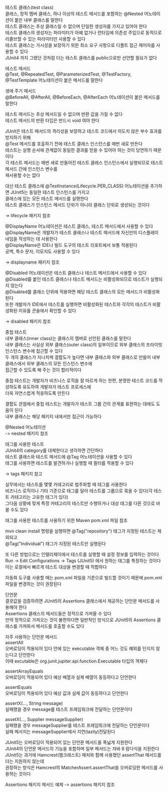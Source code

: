 테스트 클래스(test class)  
클래스, 정적 멤버 클래스, 하나 이상의 테스트 메서드를 포함하는 @Nested 어노테이션이 붙은 내부 클래스를 말한다  
테스트 클래스는 추상 클래스일 수 없으며 단일한 생성자를 가지고 있어야 한다  
테스트 클래스의 생성자는 파라미터가 아예 없거나 런타임에 의존성 주입으로 동적으로 리졸브할 수 있는 파라미터만 사용할 수 있다  
테스트 클래스는 가시성을 보장하기 위한 최소 요구 사항으로 디폴트 접근 제어자를 사용할 수 있다  
JUnit4 까지 그랬던 것처럼 더는 테스트 클래스를 public으로만 선언할 필요가 없다  
  
테스트 메서드  
@Test, @RepeatedTest, @ParameterizedTest, @TestFactory, @TestTemplate 어노테이션이 붙은 메서드를 말한다  
  
생애 주기 메서드  
@BeforeAll, @AfterAll, @BeforeEach, @AfterEach 어노테이션이 붙은 메서드를 말한다  
  
테스트 메서드는 추상 메서드일 수 없으며 반환 값을 가질 수 없다  
테스트 메서드의 반환 타입은 반드시 void 여야 한다  
  
JUnit은 테스트 메서드의 격리성을 보장하고 테스트 코드에서 의도치 않은 부수 효과를 방지하기 위해  
@Test 메서드를 호출하기 전에 테스트 클래스 인스턴스를 매번 새로 만든다  
테스트는 실행 순서에 관계없이 동일한 결과를 얻을 수 있어야 하는 것이 당연하기 때문이다  
각 테스트 메서드는 매번 새로 만들어진 테스트 클래스 인스턴스에서 실행되므로 테스트 메서드 간에 인스턴스 변수를   
재사용할 수는 없다  
  
대신 테스트 클래스에 @TestInstance(Lifecycle.PER_CLASS) 어노테이션을 추가하면 JUnit5는 동일한 테스트 인스턴스를 가지고  
클래스에 있는 모든 테스트 메서드를 실행한다  
테스트 클래스가 인스턴스 메서드 단위가 아니라 클래스 단위로 생성되는 것이다  
  
-> lifecycle 패키지 참조  
  
@DisplayName 어노테이션은 테스트 클래스, 테스트 메서드에서 사용할 수 있다  
@DisplayName은 개발자가 테스트 클래스나 테스트 메서드에 자신만의 디스플레이 네임을 작성하는 데 사용한다  
@DisplayName은 IDE나 빌드 도구의 테스트 리포트에서 보통 적용된다  
공백, 특수 문자, 이모지도 사용할 수 있다  
  
-> displayname 패키지 참조  
  
@Disabled 어노테이션은 테스트 클래스나 테스트 메서드에서 사용할 수 있다  
@Disabled를 붙인 테스트 클래스나 테스트 메서드는 비활성화되므로 테스트가 실행되지 않는다  
@Disabled를 클래스 단위에 적용하면 해당 테스트 클래스의 모든 메서드가 비활성화된다  
또한 개발자가 IDE에서 테스트를 실행하면 비활성화된 테스트와 각각의 테스트가 비활성화된 이유를 콘솔에서 확인할 수 있다  
  
-> disabled 패키지 참조  
  
중첩 테스트  
내부 클래스(inner class)는 클래스의 멤버로 선언된 클래스를 말한다  
내부 클래스는 사실상 외부 클래스(outer class)의 일부이므로 외부 클래스의 프라이빗 인스턴스 변수에 접근할 수 있다  
두 개의 클래스가 지나치케 결합도가 높다면 내부 클래스와 외부 클래스로 만들어 내부 클래스에서 외부 클래스의 모든 인스턴스 변수에  
접근할 수 있도록 해 주는 것이 합리적이다  
  
중첩 테스트는 개발자가 비즈니스 로직을 잘 따르게 하는 한편, 분명한 테스트 코드를 작성하도록 유도하여 개발자가 테스트 프로세스에  
더욱 자연스럽게 적응하도록 만든다  
  
결합도 관점에서 중첩 테스트는 개발자가 테스트 그룹 간의 관계를 표현하는 데에도 도움이 된다  
내부 클래스는 해당 패키지 내에서만 접근이 가능하다  
  
@Nested 어노테이션  
-> nested 패키지 참조  
  
태그를 사용한 테스트  
JUnit4의 category를 대체한다고 생각하면 간단하다  
테스트 클래스와 테스트 메서드에 @Tag 어노테이션을 사용할 수 있다  
태그를 사용하면 테스트를 발견하거나 실행할 때 필터를 적용할 수 있다  
  
-> tags 패키지 참고  
  
실무에서는 테스트를 몇몇 카테고리로 범주화할 때 태그를 사용한다  
비즈니스 로직이나 기타 기준으로 태그를 달아 테스트를 그룹으로 묶을 수 있다(각 테스트 카테고리는 고유한 태그가 있다)  
그다음 상황에 맞게 특정 카테고리의 테스트만 수행하거나 대상 태그를 다른 것으로 바꿀 수도 있다  
  
태그를 사용한 테스트를 사용하기 위한 Maven pom.xml 파일 참조  
  
mvn clean install 명령을 실행하면 @Tag("repository") 태그가 지정된 테스트는 제외되고  
@Tag("Individual") 태그가 지정된 테스트만 실행된다  
  
또 다른 방법으로는 인텔리제이에서 테스트를 실행할 때 설정 정보를 입력하는 것이다  
Run -> Edit Configurations -> Tags (JUnit5) 에서 원하는 태그를 특정하는 것이다  
이는 로컬에서 빠르게 테스트 대상을 변경할 때 적합하다  
  
자동화 도구를 사용할 때는 pom.xml 파일을 기준으로 빌드할 것이기 때문에 pom.xml 파일을 변경하는 것이 권장된다  
  
단언문  
결괏값을 검증하려면 JUnit5의 Assertions 클래스에서 제공하는 단언문 메서드를 사용해야 한다  
Assertions 클래스의 메서드들은 정적으로 가져올 수 있다  
만약 정적으로 가져오는 것이 불편하다면 일반적인 방식으로 JUnit5의 Assertions 클래스를 가져와서 메서드를 호출할 수도 있다  
  
자주 사용하는 단언문 메서드  
assertAll  
오버로딩이 적용되어 있다 안에 있는 executable 객체 중 어느 것도 예외를 던지지 않는다고 단언한다  
이때 excutable은 org.junit.jupiter.api.function.Executable 타입의 객체다  
  
assertArrayEquals  
오버로딩이 적용되어 있다 예상 배열과 실제 배열이 동등하다고 단언한다  
  
assertEquals  
오버로딩이 적용되어 있다 예상 값과 실제 값이 동등하다고 단언한다  
  
assertX(..., String message)  
실패했을 경우 message를 테스트 프레임워크에 전달하는 단언문이다  
  
assetX(..., Supplier <String> messageSupplier)  
실패했을 경우 messageSupplier를 테스트 프레임워크에 전달하는 단언문이다  
실패 메서지는 messageSupplier에서 지연(lazily)전달된다  
  
JUnit5는 오버로딩이 적용되어 있는 단언문 메서드를 폭넓게 지원한다  
JUnit4의 단언문 메서드의 기능을 포함하며 일부 메서드는 자바 8 람다식을 지원한다  
JUnit5는 과거에 Hamcrest(헴크레스트) 매처와 함께 사용했던 assertThat 메서드를 더는 지원하지 않는데  
권장하는 방식은 Hamcrest의 MatcherAssert.assertThat을 오버로딩한 메서드를 사용하는 것이다  
  
Assertions 패키지 메서드 예제 -> assertions 패키지 참조  